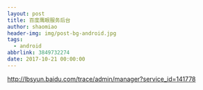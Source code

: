 ```yaml
---
layout: post
title: 百度鹰眼服务后台
author: shaomiao
header-img: img/post-bg-android.jpg
tags:
  - android
abbrlink: 3849732274
date: 2017-10-21 00:00:00
---
```

http://lbsyun.baidu.com/trace/admin/manager?service_id=141778
